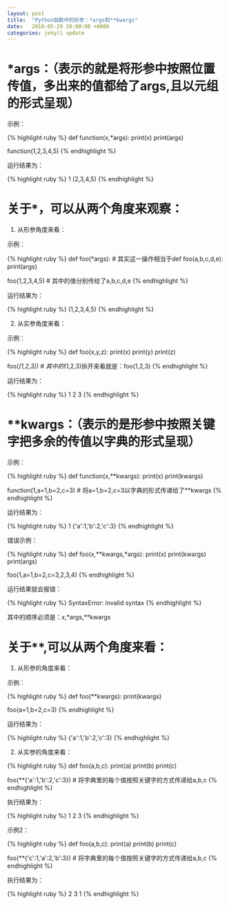 ```yaml
---
layout: post
title:  "Python函数中的形参：*args和**kwargs"
date:   2018-05-29 19:00:00 +0800
categories: jekyll update
---
```

# *args：（表示的就是将形参中按照位置传值，多出来的值都给了args,且以元组的形式呈现）

示例：

{% highlight ruby %}
def function(x,*args):
    print(x)
    print(args)

function(1,2,3,4,5)
{% endhighlight %}

运行结果为：

{% highlight ruby %}
1
(2,3,4,5)
{% endhighlight %}

# 关于*，可以从两个角度来观察：
1. 从形参角度来看：

示例：

{% highlight ruby %}
def foo(*args): # 其实这一操作相当于def foo(a,b,c,d,e):
    print(args)

foo(1,2,3,4,5)  # 其中的值分别传给了a,b,c,d,e
{% endhighlight %}

运行结果为：

{% highlight ruby %}
(1,2,3,4,5)
{% endhighlight %}

2. 从实参角度来看：

示例：

{% highlight ruby %}
def foo(x,y,z):
    print(x)
    print(y)
    print(z)

foo(*(1,2,3))   # 其中的*(1,2,3)拆开来看就是：foo(1,2,3)
{% endhighlight %}

运行结果为：

{% highlight ruby %}
1
2
3
{% endhighlight %}

# **kwargs：（表示的是形参中按照关键字把多余的传值以字典的形式呈现）

示例：

{% highlight ruby %}
def function(x,**kwargs):
    print(x)
    print(kwargs)

function(1,a=1,b=2,c=3) # 将a=1,b=2,c=3以字典的形式传递给了**kwargs
{% endhighlight %}

运行结果为：

{% highlight ruby %}
1
{'a':1,'b':2,'c':3}
{% endhighlight %}

错误示例：

{% highlight ruby %}
def foo(x,**kwargs,*args):
    print(x)
    print(kwargs)
    print(args)

foo(1,a=1,b=2,c=3,2,3,4)
{% endhighlight %}

运行结果就会报错：

{% highlight ruby %}
SyntaxError: invalid syntax
{% endhighlight %}

其中的顺序必须是：x,*args,**kwargs

# 关于**,可以从两个角度来看：

1. 从形参的角度来看：

示例：

{% highlight ruby %}
def foo(**kwargs):
    print(kwargs)

foo(a=1,b=2,c=3)
{% endhighlight %}

运行结果为：

{% highlight ruby %}
{'a':1,'b':2,'c':3}
{% endhighlight %}

2. 从实参的角度来看：

{% highlight ruby %}
def foo(a,b,c):
    print(a)
    print(b)
    print(c)

foo(**{'a':1,'b':2,'c':3})  # 将字典里的每个值按照关键字的方式传递给a,b,c
{% endhighlight %}

执行结果为：

{% highlight ruby %}
1
2
3
{% endhighlight %}

示例2：

{% highlight ruby %}
def foo(a,b,c):
    print(a)
    print(b)
    print(c)

foo(**{'c':1,'a':2,'b':3})  # 将字典里的每个值按照关键字的方式传递给a,b,c
{% endhighlight %}

执行结果为：

{% highlight ruby %}
2
3
1
{% endhighlight %}